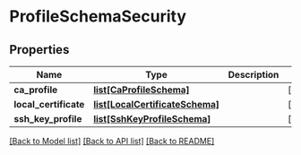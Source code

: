 # ProfileSchemaSecurity

## Properties
Name | Type | Description | Notes
------------ | ------------- | ------------- | -------------
**ca_profile** | [**list[CaProfileSchema]**](CaProfileSchema.md) |  | [optional] 
**local_certificate** | [**list[LocalCertificateSchema]**](LocalCertificateSchema.md) |  | [optional] 
**ssh_key_profile** | [**list[SshKeyProfileSchema]**](SshKeyProfileSchema.md) |  | [optional] 

[[Back to Model list]](../README.md#documentation-for-models) [[Back to API list]](../README.md#documentation-for-api-endpoints) [[Back to README]](../README.md)


